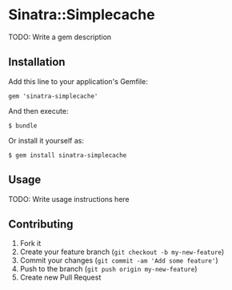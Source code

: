 # Sinatra::Simplecache

TODO: Write a gem description

## Installation

Add this line to your application's Gemfile:

    gem 'sinatra-simplecache'

And then execute:

    $ bundle

Or install it yourself as:

    $ gem install sinatra-simplecache

## Usage

TODO: Write usage instructions here

## Contributing

1. Fork it
2. Create your feature branch (`git checkout -b my-new-feature`)
3. Commit your changes (`git commit -am 'Add some feature'`)
4. Push to the branch (`git push origin my-new-feature`)
5. Create new Pull Request
